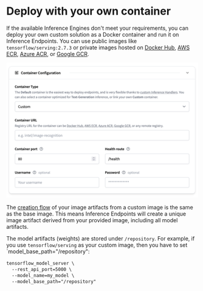 # Deploy with your own container

If the available Inference Engines don't meet your requirements, you can deploy your own custom solution as a Docker container and run
it on Inference Endpoints. You can use public images like `tensorflow/serving:2.7.3` or private images hosted on
[Docker Hub](https://hub.docker.com/), [AWS ECR](https://aws.amazon.com/ecr/?nc1=h_ls),
[Azure ACR](https://azure.microsoft.com/de-de/services/container-registry/), or [Google GCR](https://cloud.google.com/container-registry?hl=de).

![custom container](https://raw.githubusercontent.com/huggingface/hf-endpoints-documentation/main/assets/custom_container/custom-container.png)

The [creation flow](/docs/inference-endpoints/guides/create_endpoint) of your image artifacts from a custom image is the same as the
base image. This means Inference Endpoints will create a unique image artifact derived from your provided image, including all model
artifacts. 

The model artifacts (weights) are stored under `/repository`. For example, if you use `tensorflow/serving` as your custom image,
then you have to set `model_base_path="/repository":

```
tensorflow_model_server \
  --rest_api_port=5000 \
  --model_name=my_model \
  --model_base_path="/repository"
```

